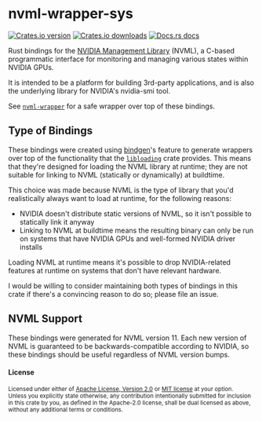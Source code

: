 # nvml-wrapper-sys

[![Crates.io version](https://img.shields.io/crates/v/nvml-wrapper-sys.svg?style=flat-square)](https://crates.io/crates/nvml-wrapper-sys)
[![Crates.io downloads](https://img.shields.io/crates/d/nvml-wrapper-sys.svg?style=flat-square)](https://crates.io/crates/nvml-wrapper-sys)
[![Docs.rs docs](https://docs.rs/nvml-wrapper-sys/badge.svg)](https://docs.rs/nvml-wrapper-sys)

Rust bindings for the [NVIDIA Management Library][nvml] (NVML), a C-based programmatic
interface for monitoring and managing various states within NVIDIA GPUs.

It is intended to be a platform for building 3rd-party applications, and is also the
underlying library for NVIDIA's nvidia-smi tool.

See [`nvml-wrapper`][nvml-wrapper] for a safe wrapper over top of these bindings.

## Type of Bindings

These bindings were created using [bindgen]'s feature to generate wrappers over top
of the functionality that the [`libloading`][libloading] crate provides. This means
that they're designed for loading the NVML library at runtime; they are not suitable
for linking to NVML (statically or dynamically) at buildtime.

This choice was made because NVML is the type of library that you'd realistically
always want to load at runtime, for the following reasons:

* NVIDIA doesn't distribute static versions of NVML, so it isn't possible to statically
  link it anyway
* Linking to NVML at buildtime means the resulting binary can only be run on systems
  that have NVIDIA GPUs and well-formed NVIDIA driver installs

Loading NVML at runtime means it's possible to drop NVIDIA-related features at runtime
on systems that don't have relevant hardware.

I would be willing to consider maintaining both types of bindings in this crate if
there's a convincing reason to do so; please file an issue.

## NVML Support

These bindings were generated for NVML version 11. Each new version of NVML is
guaranteed to be backwards-compatible according to NVIDIA, so these bindings
should be useful regardless of NVML version bumps.

#### License

<sup>
Licensed under either of <a href="LICENSE-APACHE">Apache License, Version
2.0</a> or <a href="LICENSE-MIT">MIT license</a> at your option.
</sup>

<br>

<sub>
Unless you explicitly state otherwise, any contribution intentionally submitted
for inclusion in this crate by you, as defined in the Apache-2.0 license, shall
be dual licensed as above, without any additional terms or conditions.
</sub>

[nvml]: https://developer.nvidia.com/nvidia-management-library-nvml
[nvml-wrapper]: https://github.com/Cldfire/nvml-wrapper
[bindgen]: https://github.com/rust-lang/rust-bindgen
[libloading]: https://github.com/nagisa/rust_libloading
